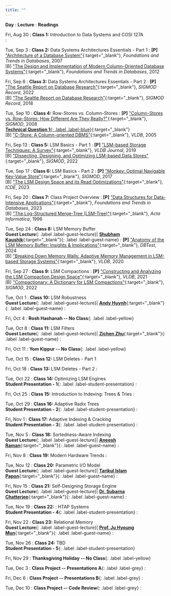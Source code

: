 ```yaml
---
title: ""
---
```


**Day**
: **Lecture**
    : **Readings**

Fri, Aug 30
: **Class 1:** Introduction to Data Systems and COSI 127A <br><a title="Presentation slides" href="/COSI-167A/assets/slides/COSI167A-Class1.pdf" target="_blank"><span class="slides-icon"></span></a>
    : 

Tue, Sep 3
: **Class 2:** Data Systems Architectures Essentials - Part 1
    : __[P]__ ["Architecture of a Database System"](https://dsf.berkeley.edu/papers/fntdb07-architecture.pdf){:target="_blank"}, *Foundations and Trends in Databases*, 2007 <br>
[B] ["The Design and Implementation of Modern Column-Oriented Database Systems"](https://stratos.seas.harvard.edu/files/stratos/files/columnstoresfntdbs.pdf){:target="_blank"}, *Foundations and Trends in Databases*, 2012  <!--<a href="#"><span class="talk-icon"></span></a> <a href="#"><span class="video-icon"></span></a> -->

Fri, Sep 6
: **Class 3:** Data Systems Architectures Essentials - Part 2
    : __[P]__ ["The Seattle Report on Database Research"](https://dl.acm.org/doi/pdf/10.1145/3524284){:target="_blank"}, *SIGMOD Record*, 2022 <br>
[B] ["The Seattle Report on Database Research"](https://db.cs.washington.edu/events/other/2018/Seattle_DBResearch_Report-Full.pdf){:target="_blank"}, *SIGMOD Record*, 2018

Tue, Sep 10
: **Class 4:** Row-Stores vs. Column-Stores 
    : __[P]__ ["Column-Stores vs. Row-Stores: How Different Are They Really?"](https://www.cs.umd.edu/~abadi/papers/abadi-sigmod08.pdf){:target="_blank"}, *SIGMOD*, 2008 <br> [__Technical Question 1__{: .label .label-blue}](#){:target="_blank"} <br>
[B] ["C-Store: A Column-oriented DBMS"](https://web.stanford.edu/class/cs345d-01/rl/cstore.pdf){:target="_blank"}, *VLDB*, 2005

Fri, Sep 13
: **Class 5:** LSM Basics - Part 1
    : __[P]__ ["LSM-based Storage Techniques: A Survey"](https://arxiv.org/pdf/1812.07527){:target="_blank"}, *VLDB Journal*, 2019 <br>
[B] ["Dissecting, Designing, and Optimizing LSM-based Data Stores"](https://dl.acm.org/doi/pdf/10.1145/3514221.3522563){:target="_blank"}, *SIGMOD*, 2022

Tue, Sep 17
: **Class 6:** LSM Basics - Part 2
    : __[P]__ ["Monkey: Optimal Navigable Key-Value Store"](https://nivdayan.github.io/monkeykeyvaluestore.pdf){:target="_blank"}, *SIGMOD*, 2017 <br>
[B] ["The LSM Design Space and its Read Optimizations"](){:target="_blank"}, *ICDE*, 2023

Fri, Sep 20
: **Class 7:** Class Project Overview
    : __[P]__ ["Data Structures for Data-Intensive Applications"](https://cs-people.bu.edu/mathan/publications/fnt23-athanassoulis.pdf){:target="_blank"}, *Foundations and Trends in Databases*, 2023  <br>
[B] ["The Log-Structured Merge-Tree (LSM-Tree)"](https://www.cs.umb.edu/~poneil/lsmtree.pdf){:target="_blank"}, *Acta Informatica*, 1996

Tue, Sep 24
: **Class 8:** LSM Memory Buffer <br> __Guest Lecture__{: .label .label-guest-lecture}| [<i class="fas fa-user-tie"></i> __Shubham Kaushik__](https://shubhamkaushik.com){:target="_blank"}{: .label .label-guest-name}
    : __[P]__ ["Anatomy of the LSM Memory Buffer: Insights & Implications"](https://dl.acm.org/doi/pdf/10.1145/3662165.3662766){:target="_blank"}, *DBTest*, 2024 <br>
[B] ["Breaking Down Memory Walls: Adaptive Memory Management in LSM-based Storage Systems"](https://vldb.org/pvldb/vol14/p241-luo.pdf){:target="_blank"}, *VLDB*, 2020

Fri, Sep 27
: **Class 9:** LSM Compactions
    : __[P]__ ["Constructing and Analyzing the LSM Compaction Design Space"](https://subhadeep.net/assets/fulltext/Constructing_and_Analyzing_the_LSM_Compaction_Design_Space.pdf){:target="_blank"}, *VLDB*, 2021 <br>
[B] ["Compactionary: A Dictionary for LSM Compactions"](https://subhadeep.net/assets/fulltext/Compactionary-A_Dictionary_for_LSM_Compactions.pdf){:target="_blank"}, *SIGMOD*, 2022

Tue, Oct 1
: **Class 10:** LSM Robustness <br> __Guest Lecture__{: .label .label-guest-lecture}| [<i class="fas fa-user-tie"></i> __Andy Huynh__](https://ndhuynh.com/){:target="_blank"}{: .label .label-guest-name}
    : 

Fri, Oct 4
: **Rosh Hashanah -- No Class**{: .label .label-yellow}

Tue, Oct 8
: **Class 11:** LSM Filters <br> __Guest Lecture__{: .label .label-guest-lecture}| [<i class="fas fa-user-tie"></i> __Zichen Zhu__](https://cs-people.bu.edu/zczhu/){:target="_blank"}{: .label .label-guest-name}
    : 

Fri, Oct 11
: **Yom Kippur -- No Class**{: .label .label-yellow}

Tue, Oct 15
: **Class 12:** LSM Deletes - Part 1

Fri, Oct 18
: **Class 13:** LSM Deletes - Part 2
    : 

Tue, Oct 22
: **Class 14:** Optimizing LSM Engines <br> __Student Presentation - 1__{: .label .label-student-presentation} 
    : 

Fri, Oct 25
: **Class 15:** Introduction to Indexing: Trees & Tries
    : 

Tue, Oct 29
: **Class 16:** Adaptive Radix Trees <br> __Student Presentation - 2__{: .label .label-student-presentation} 
    : 

Fri, Nov 1
: **Class 17:** Adaptive Indexing & Cracking <br> __Student Presentation - 3__{: .label .label-student-presentation} 
    : 

Tue, Nov 5
: **Class 18:** Sortedness-Aware Indexing <br> __Guest Lecture__{: .label .label-guest-lecture}| [<i class="fas fa-user-tie"></i> __Aneesh Raman__](https://ramananeesh.github.io/){:target="_blank"}{: .label .label-guest-name}
    : 

Fri, Nov 8
: **Class 19:** Modern Hardware Trends
    : 

Tue, Nov 12
: **Class 20:** Parametric I/O Model <br> __Guest Lecture__{: .label .label-guest-lecture}| [<i class="fas fa-user-tie"></i> __Tarikul Islam Papon__](https://cs-people.bu.edu/papon/){:target="_blank"}{: .label .label-guest-name}
    : 

Fri, Nov 15
: **Class 21:** Self-Designing Storage Engine <br> __Guest Lecture__{: .label .label-guest-lecture}| [<i class="fas fa-user-tie"></i> __Dr. Subarna Chatterjee__](https://chatterjeesubarna.github.io/){:target="_blank"}{: .label .label-guest-name}
    : 

Tue, Nov 19
: **Class 22:** : HTAP Systems <br> __Student Presentation - 4__{: .label .label-student-presentation} 
    : 

Fri, Nov 22
: **Class 23:** Relational Memory <br> __Guest Lecture__{: .label .label-guest-lecture}| [<i class="fas fa-user-tie"></i> __Prof. Ju Hyoung Mun__](https://sites.google.com/view/juhyoungmun/){:target="_blank"}{: .label .label-guest-name}
    : 

Tue, Nov 26
: **Class 24:** TBD <br> __Student Presentation - 5__{: .label .label-student-presentation} 

Fri, Nov 29
: **Thanksgiving Holiday -- No Class**{: .label .label-yellow}
    

Tue, Dec 3
: **Class Project -- Presentations A**{: .label .label-grey}
    : 

Fri, Dec 6
: **Class Project -- Presentations B**{: .label .label-grey}
    : 

Tue, Dec 10
: **Class Project -- Code Review**{: .label .label-grey}
    : 

